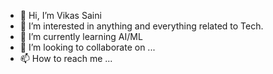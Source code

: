 - 👋 Hi, I’m Vikas Saini
- 👀 I’m interested in anything and everything related to Tech.
- 🌱 I’m currently learning AI/ML
- 💞️ I’m looking to collaborate on ...
- 📫 How to reach me ...

<!---
vikasSainiFacctum/vikasSainiFacctum is a ✨ special ✨ repository because its `README.md` (this file) appears on your GitHub profile.
You can click the Preview link to take a look at your changes.
--->
